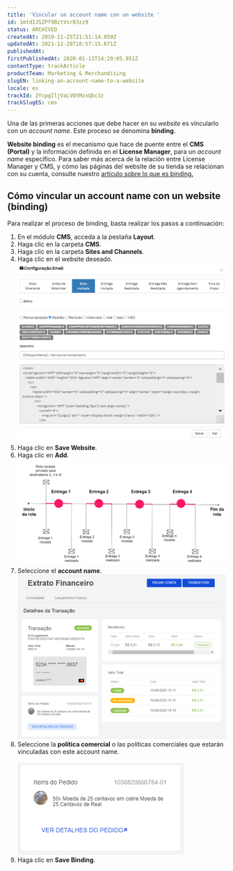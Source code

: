 ```yaml
---
title: 'Vincular un account name con un website '
id: 1mtdIJSZPf9BztVsr83zz9
status: ARCHIVED
createdAt: 2019-11-25T21:51:14.059Z
updatedAt: 2021-12-20T18:57:15.671Z
publishedAt: 
firstPublishedAt: 2020-01-13T14:29:05.951Z
contentType: trackArticle
productTeam: Marketing & Merchandising
slugEN: linking-an-account-name-to-a-website
locale: es
trackId: 2YcpgIljVaLVQYMzxQbc3z
trackSlugES: cms
---
```


Una de las primeras acciones que debe hacer en su _website_ es vincularlo con un _account name_. Este proceso se denomina **binding**. 

**Website binding** es el mecanismo que hace de puente entre el **CMS (Portal)** y la información definida en el **License Manager**, para un _account name_  específico.
Para saber más acerca de la relación entre License Manager y CMS, y cómo las páginas del website de su tienda se relacionan con su cuenta, consulte nuestro [artículo sobre lo que es binding.](https://help.vtex.com/es/tutorial/que-es-binding--4NcN3NJd0IeYccgWCI8O2W)

## Cómo vincular un account name con un website (binding)

Para realizar el proceso de binding, basta realizar los pasos a continuación:

1. En el módulo **CMS**, acceda a la pestaña **Layout**.
2. Haga clic en la carpeta **CMS**.
3. Haga clic en la carpeta **Sites and Channels**. 
4. Haga clic en el website deseado.
![websites](https://raw.githubusercontent.com/vtexdocs/help-center-content/refs/heads/main/_1.png)
5. Haga clic en **Save Website**.    
6. Haga clic en **Add**.
<br/> ![addBinding](https://raw.githubusercontent.com/vtexdocs/help-center-content/refs/heads/main/_2.png)
7. Seleccione el **account name**.
<br/>  ![chooseBinding](https://raw.githubusercontent.com/vtexdocs/help-center-content/refs/heads/main/_3.png)
8. Seleccione la **política comercial** o las políticas comerciales que estarán vinculadas con este account name.  
<br/>  ![bindingSalesPolicy](https://raw.githubusercontent.com/vtexdocs/help-center-content/refs/heads/main/_4.png)
9. Haga clic en **Save Binding**.   


